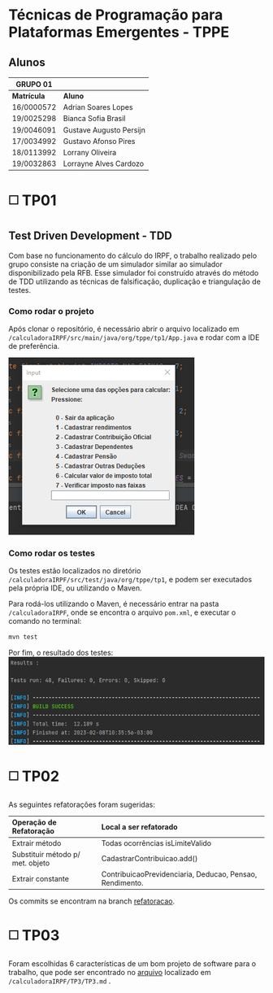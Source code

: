 # Técnicas de Programação para Plataformas Emergentes - TPPE

## Alunos
|GRUPO 01| |
| - | - |
|**Matrícula** | **Aluno** |
| 16/0000572  | Adrian Soares Lopes |
| 19/0025298  | Bianca Sofia Brasil |
| 19/0046091  | Gustave Augusto Persijn |
| 17/0034992  | Gustavo Afonso Pires |
| 18/0113992  | Lorrany Oliveira |
| 19/0032863  | Lorrayne Alves Cardozo |


# ◻️ TP01
## Test Driven Development - TDD
Com base no funcionamento do cálculo do IRPF, o trabalho realizado pelo grupo consiste na criação de um simulador similar ao simulador disponibilizado pela RFB. Esse simulador foi construído através do método de TDD utilizando as técnicas de falsificação, duplicação e triangulação de testes.

### Como rodar o projeto
Após clonar o repositório, é necessário abrir o arquivo localizado em `/calculadoraIRPF/src/main/java/org/tppe/tp1/App.java` e rodar com a IDE de preferência.

![](./img/app.png)

### Como rodar os testes
Os testes estão localizados no diretório `/calculadoraIRPF/src/test/java/org/tppe/tp1`, e podem ser executados pela própria IDE, ou utilizando o Maven.

Para rodá-los utilizando o Maven, é necessário entrar na pasta `/calculadoraIRPF`, onde se encontra o arquivo `pom.xml`, e executar o comando no terminal:
```bash
mvn test
```

Por fim, o resultado dos testes:
![](./img/testes.png)

# ◻️ TP02

As seguintes refatorações foram sugeridas:

|   **Operação de Refatoração**  |   **Local a ser refatorado**  |
|:-------------------------------|:------------------------------|
| Extrair método                 |Todas ocorrências isLimiteValido|
|Substituir método p/ met. objeto|CadastrarContribuicao.add()    |
| Extrair constante              |ContribuicaoPrevidenciaria, Deducao, Pensao, Rendimento.|


Os commits se encontram na branch [refatoracao](https://github.com/TrabalhosTecProg/Trabalho-TDD/tree/refatoracao/calculadoraIRPF).


# ◻️ TP03

Foram escolhidas 6 características de um bom projeto de software para o trabalho, que pode ser encontrado no [arquivo](https://github.com/TrabalhosTecProg/Trabalho-TDD/blob/main/calculadoraIRPF/TP3/TP3.md) localizado em `/calculadoraIRPF/TP3/TP3.md` .